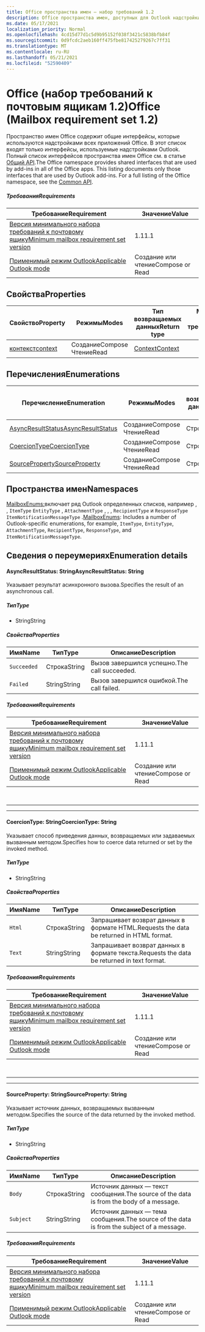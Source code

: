 ```yaml
---
title: Office пространства имен — набор требований 1.2
description: Office пространства имен, доступных для Outlook надстройки с помощью набора API почтовых ящиков 1.2.
ms.date: 05/17/2021
localization_priority: Normal
ms.openlocfilehash: 4cd15d77d1c5d9b95152f038f3421c5838bfb84f
ms.sourcegitcommit: 0d9fcdc2aeb160ff475fbe817425279267c7ff31
ms.translationtype: MT
ms.contentlocale: ru-RU
ms.lasthandoff: 05/21/2021
ms.locfileid: "52590409"
---
```

# <a name="office-mailbox-requirement-set-12"></a><span data-ttu-id="aee73-103">Office (набор требований к почтовым ящикам 1.2)</span><span class="sxs-lookup"><span data-stu-id="aee73-103">Office (Mailbox requirement set 1.2)</span></span>

<span data-ttu-id="aee73-p101">Пространство имен Office содержит общие интерфейсы, которые используются надстройками всех приложений Office. В этот список входят только интерфейсы, используемые надстройками Outlook. Полный список интерфейсов пространства имен Office см. в статье [Общий API](/javascript/api/office).</span><span class="sxs-lookup"><span data-stu-id="aee73-p101">The Office namespace provides shared interfaces that are used by add-ins in all of the Office apps. This listing documents only those interfaces that are used by Outlook add-ins. For a full listing of the Office namespace, see the [Common API](/javascript/api/office).</span></span>

##### <a name="requirements"></a><span data-ttu-id="aee73-106">Требования</span><span class="sxs-lookup"><span data-stu-id="aee73-106">Requirements</span></span>

|<span data-ttu-id="aee73-107">Требование</span><span class="sxs-lookup"><span data-stu-id="aee73-107">Requirement</span></span>| <span data-ttu-id="aee73-108">Значение</span><span class="sxs-lookup"><span data-stu-id="aee73-108">Value</span></span>|
|---|---|
|[<span data-ttu-id="aee73-109">Версия минимального набора требований к почтовому ящику</span><span class="sxs-lookup"><span data-stu-id="aee73-109">Minimum mailbox requirement set version</span></span>](../../requirement-sets/outlook-api-requirement-sets.md)| <span data-ttu-id="aee73-110">1.1</span><span class="sxs-lookup"><span data-stu-id="aee73-110">1.1</span></span>|
|[<span data-ttu-id="aee73-111">Применимый режим Outlook</span><span class="sxs-lookup"><span data-stu-id="aee73-111">Applicable Outlook mode</span></span>](../../../outlook/outlook-add-ins-overview.md#extension-points)| <span data-ttu-id="aee73-112">Создание или чтение</span><span class="sxs-lookup"><span data-stu-id="aee73-112">Compose or Read</span></span>|

## <a name="properties"></a><span data-ttu-id="aee73-113">Свойства</span><span class="sxs-lookup"><span data-stu-id="aee73-113">Properties</span></span>

| <span data-ttu-id="aee73-114">Свойство</span><span class="sxs-lookup"><span data-stu-id="aee73-114">Property</span></span> | <span data-ttu-id="aee73-115">Режимы</span><span class="sxs-lookup"><span data-stu-id="aee73-115">Modes</span></span> | <span data-ttu-id="aee73-116">Тип возвращаемых данных</span><span class="sxs-lookup"><span data-stu-id="aee73-116">Return type</span></span> | <span data-ttu-id="aee73-117">Minimum</span><span class="sxs-lookup"><span data-stu-id="aee73-117">Minimum</span></span><br><span data-ttu-id="aee73-118">набор требований</span><span class="sxs-lookup"><span data-stu-id="aee73-118">requirement set</span></span> |
|---|---|---|:---:|
| [<span data-ttu-id="aee73-119">контекст</span><span class="sxs-lookup"><span data-stu-id="aee73-119">context</span></span>](office.context.md) | <span data-ttu-id="aee73-120">Создание</span><span class="sxs-lookup"><span data-stu-id="aee73-120">Compose</span></span><br><span data-ttu-id="aee73-121">Чтение</span><span class="sxs-lookup"><span data-stu-id="aee73-121">Read</span></span> | [<span data-ttu-id="aee73-122">Context</span><span class="sxs-lookup"><span data-stu-id="aee73-122">Context</span></span>](/javascript/api/office/office.context?view=outlook-js-1.2&preserve-view=true) | [<span data-ttu-id="aee73-123">1.1</span><span class="sxs-lookup"><span data-stu-id="aee73-123">1.1</span></span>](../requirement-set-1.1/outlook-requirement-set-1.1.md) |

## <a name="enumerations"></a><span data-ttu-id="aee73-124">Перечисления</span><span class="sxs-lookup"><span data-stu-id="aee73-124">Enumerations</span></span>

| <span data-ttu-id="aee73-125">Перечисление</span><span class="sxs-lookup"><span data-stu-id="aee73-125">Enumeration</span></span> | <span data-ttu-id="aee73-126">Режимы</span><span class="sxs-lookup"><span data-stu-id="aee73-126">Modes</span></span> | <span data-ttu-id="aee73-127">Тип возвращаемых данных</span><span class="sxs-lookup"><span data-stu-id="aee73-127">Return type</span></span> | <span data-ttu-id="aee73-128">Minimum</span><span class="sxs-lookup"><span data-stu-id="aee73-128">Minimum</span></span><br><span data-ttu-id="aee73-129">набор требований</span><span class="sxs-lookup"><span data-stu-id="aee73-129">requirement set</span></span> |
|---|---|---|:---:|
| [<span data-ttu-id="aee73-130">AsyncResultStatus</span><span class="sxs-lookup"><span data-stu-id="aee73-130">AsyncResultStatus</span></span>](#asyncresultstatus-string) | <span data-ttu-id="aee73-131">Создание</span><span class="sxs-lookup"><span data-stu-id="aee73-131">Compose</span></span><br><span data-ttu-id="aee73-132">Чтение</span><span class="sxs-lookup"><span data-stu-id="aee73-132">Read</span></span> | <span data-ttu-id="aee73-133">Строка</span><span class="sxs-lookup"><span data-stu-id="aee73-133">String</span></span> | [<span data-ttu-id="aee73-134">1.1</span><span class="sxs-lookup"><span data-stu-id="aee73-134">1.1</span></span>](../requirement-set-1.1/outlook-requirement-set-1.1.md) |
| [<span data-ttu-id="aee73-135">CoercionType</span><span class="sxs-lookup"><span data-stu-id="aee73-135">CoercionType</span></span>](#coerciontype-string) | <span data-ttu-id="aee73-136">Создание</span><span class="sxs-lookup"><span data-stu-id="aee73-136">Compose</span></span><br><span data-ttu-id="aee73-137">Чтение</span><span class="sxs-lookup"><span data-stu-id="aee73-137">Read</span></span> | <span data-ttu-id="aee73-138">Строка</span><span class="sxs-lookup"><span data-stu-id="aee73-138">String</span></span> | [<span data-ttu-id="aee73-139">1.1</span><span class="sxs-lookup"><span data-stu-id="aee73-139">1.1</span></span>](../requirement-set-1.1/outlook-requirement-set-1.1.md) |
| [<span data-ttu-id="aee73-140">SourceProperty</span><span class="sxs-lookup"><span data-stu-id="aee73-140">SourceProperty</span></span>](#sourceproperty-string) | <span data-ttu-id="aee73-141">Создание</span><span class="sxs-lookup"><span data-stu-id="aee73-141">Compose</span></span><br><span data-ttu-id="aee73-142">Чтение</span><span class="sxs-lookup"><span data-stu-id="aee73-142">Read</span></span> | <span data-ttu-id="aee73-143">Строка</span><span class="sxs-lookup"><span data-stu-id="aee73-143">String</span></span> | [<span data-ttu-id="aee73-144">1.1</span><span class="sxs-lookup"><span data-stu-id="aee73-144">1.1</span></span>](../requirement-set-1.1/outlook-requirement-set-1.1.md) |

## <a name="namespaces"></a><span data-ttu-id="aee73-145">Пространства имен</span><span class="sxs-lookup"><span data-stu-id="aee73-145">Namespaces</span></span>

<span data-ttu-id="aee73-146">[MailboxEnums:](/javascript/api/outlook/office.mailboxenums.attachmentcontentformat?view=outlook-js-1.2&preserve-view=true)включает ряд Outlook определенных списков, например , , `ItemType` `EntityType` , `AttachmentType` , , , `RecipientType` и `ResponseType` `ItemNotificationMessageType` .</span><span class="sxs-lookup"><span data-stu-id="aee73-146">[MailboxEnums](/javascript/api/outlook/office.mailboxenums.attachmentcontentformat?view=outlook-js-1.2&preserve-view=true): Includes a number of Outlook-specific enumerations, for example, `ItemType`, `EntityType`, `AttachmentType`, `RecipientType`, `ResponseType`, and `ItemNotificationMessageType`.</span></span>

## <a name="enumeration-details"></a><span data-ttu-id="aee73-147">Сведения о переумериях</span><span class="sxs-lookup"><span data-stu-id="aee73-147">Enumeration details</span></span>

#### <a name="asyncresultstatus-string"></a><span data-ttu-id="aee73-148">AsyncResultStatus: String</span><span class="sxs-lookup"><span data-stu-id="aee73-148">AsyncResultStatus: String</span></span>

<span data-ttu-id="aee73-149">Указывает результат асинхронного вызова.</span><span class="sxs-lookup"><span data-stu-id="aee73-149">Specifies the result of an asynchronous call.</span></span>

##### <a name="type"></a><span data-ttu-id="aee73-150">Тип</span><span class="sxs-lookup"><span data-stu-id="aee73-150">Type</span></span>

*   <span data-ttu-id="aee73-151">String</span><span class="sxs-lookup"><span data-stu-id="aee73-151">String</span></span>

##### <a name="properties"></a><span data-ttu-id="aee73-152">Свойства</span><span class="sxs-lookup"><span data-stu-id="aee73-152">Properties</span></span>

|<span data-ttu-id="aee73-153">Имя</span><span class="sxs-lookup"><span data-stu-id="aee73-153">Name</span></span>| <span data-ttu-id="aee73-154">Тип</span><span class="sxs-lookup"><span data-stu-id="aee73-154">Type</span></span>| <span data-ttu-id="aee73-155">Описание</span><span class="sxs-lookup"><span data-stu-id="aee73-155">Description</span></span>|
|---|---|---|
|`Succeeded`| <span data-ttu-id="aee73-156">Строка</span><span class="sxs-lookup"><span data-stu-id="aee73-156">String</span></span>|<span data-ttu-id="aee73-157">Вызов завершился успешно.</span><span class="sxs-lookup"><span data-stu-id="aee73-157">The call succeeded.</span></span>|
|`Failed`| <span data-ttu-id="aee73-158">String</span><span class="sxs-lookup"><span data-stu-id="aee73-158">String</span></span>|<span data-ttu-id="aee73-159">Вызов завершился ошибкой.</span><span class="sxs-lookup"><span data-stu-id="aee73-159">The call failed.</span></span>|

##### <a name="requirements"></a><span data-ttu-id="aee73-160">Требования</span><span class="sxs-lookup"><span data-stu-id="aee73-160">Requirements</span></span>

|<span data-ttu-id="aee73-161">Требование</span><span class="sxs-lookup"><span data-stu-id="aee73-161">Requirement</span></span>| <span data-ttu-id="aee73-162">Значение</span><span class="sxs-lookup"><span data-stu-id="aee73-162">Value</span></span>|
|---|---|
|[<span data-ttu-id="aee73-163">Версия минимального набора требований к почтовому ящику</span><span class="sxs-lookup"><span data-stu-id="aee73-163">Minimum mailbox requirement set version</span></span>](../../requirement-sets/outlook-api-requirement-sets.md)| <span data-ttu-id="aee73-164">1.1</span><span class="sxs-lookup"><span data-stu-id="aee73-164">1.1</span></span>|
|[<span data-ttu-id="aee73-165">Применимый режим Outlook</span><span class="sxs-lookup"><span data-stu-id="aee73-165">Applicable Outlook mode</span></span>](../../../outlook/outlook-add-ins-overview.md#extension-points)| <span data-ttu-id="aee73-166">Создание или чтение</span><span class="sxs-lookup"><span data-stu-id="aee73-166">Compose or Read</span></span>|

<br>

---
---

#### <a name="coerciontype-string"></a><span data-ttu-id="aee73-167">CoercionType: String</span><span class="sxs-lookup"><span data-stu-id="aee73-167">CoercionType: String</span></span>

<span data-ttu-id="aee73-168">Указывает способ приведения данных, возвращаемых или задаваемых вызванным методом.</span><span class="sxs-lookup"><span data-stu-id="aee73-168">Specifies how to coerce data returned or set by the invoked method.</span></span>

##### <a name="type"></a><span data-ttu-id="aee73-169">Тип</span><span class="sxs-lookup"><span data-stu-id="aee73-169">Type</span></span>

*   <span data-ttu-id="aee73-170">String</span><span class="sxs-lookup"><span data-stu-id="aee73-170">String</span></span>

##### <a name="properties"></a><span data-ttu-id="aee73-171">Свойства</span><span class="sxs-lookup"><span data-stu-id="aee73-171">Properties</span></span>

|<span data-ttu-id="aee73-172">Имя</span><span class="sxs-lookup"><span data-stu-id="aee73-172">Name</span></span>| <span data-ttu-id="aee73-173">Тип</span><span class="sxs-lookup"><span data-stu-id="aee73-173">Type</span></span>| <span data-ttu-id="aee73-174">Описание</span><span class="sxs-lookup"><span data-stu-id="aee73-174">Description</span></span>|
|---|---|---|
|`Html`| <span data-ttu-id="aee73-175">Строка</span><span class="sxs-lookup"><span data-stu-id="aee73-175">String</span></span>|<span data-ttu-id="aee73-176">Запрашивает возврат данных в формате HTML.</span><span class="sxs-lookup"><span data-stu-id="aee73-176">Requests the data be returned in HTML format.</span></span>|
|`Text`| <span data-ttu-id="aee73-177">String</span><span class="sxs-lookup"><span data-stu-id="aee73-177">String</span></span>|<span data-ttu-id="aee73-178">Запрашивает возврат данных в формате текста.</span><span class="sxs-lookup"><span data-stu-id="aee73-178">Requests the data be returned in text format.</span></span>|

##### <a name="requirements"></a><span data-ttu-id="aee73-179">Требования</span><span class="sxs-lookup"><span data-stu-id="aee73-179">Requirements</span></span>

|<span data-ttu-id="aee73-180">Требование</span><span class="sxs-lookup"><span data-stu-id="aee73-180">Requirement</span></span>| <span data-ttu-id="aee73-181">Значение</span><span class="sxs-lookup"><span data-stu-id="aee73-181">Value</span></span>|
|---|---|
|[<span data-ttu-id="aee73-182">Версия минимального набора требований к почтовому ящику</span><span class="sxs-lookup"><span data-stu-id="aee73-182">Minimum mailbox requirement set version</span></span>](../../requirement-sets/outlook-api-requirement-sets.md)| <span data-ttu-id="aee73-183">1.1</span><span class="sxs-lookup"><span data-stu-id="aee73-183">1.1</span></span>|
|[<span data-ttu-id="aee73-184">Применимый режим Outlook</span><span class="sxs-lookup"><span data-stu-id="aee73-184">Applicable Outlook mode</span></span>](../../../outlook/outlook-add-ins-overview.md#extension-points)| <span data-ttu-id="aee73-185">Создание или чтение</span><span class="sxs-lookup"><span data-stu-id="aee73-185">Compose or Read</span></span>|

<br>

---
---

#### <a name="sourceproperty-string"></a><span data-ttu-id="aee73-186">SourceProperty: String</span><span class="sxs-lookup"><span data-stu-id="aee73-186">SourceProperty: String</span></span>

<span data-ttu-id="aee73-187">Указывает источник данных, возвращаемых вызванным методом.</span><span class="sxs-lookup"><span data-stu-id="aee73-187">Specifies the source of the data returned by the invoked method.</span></span>

##### <a name="type"></a><span data-ttu-id="aee73-188">Тип</span><span class="sxs-lookup"><span data-stu-id="aee73-188">Type</span></span>

*   <span data-ttu-id="aee73-189">String</span><span class="sxs-lookup"><span data-stu-id="aee73-189">String</span></span>

##### <a name="properties"></a><span data-ttu-id="aee73-190">Свойства</span><span class="sxs-lookup"><span data-stu-id="aee73-190">Properties</span></span>

|<span data-ttu-id="aee73-191">Имя</span><span class="sxs-lookup"><span data-stu-id="aee73-191">Name</span></span>| <span data-ttu-id="aee73-192">Тип</span><span class="sxs-lookup"><span data-stu-id="aee73-192">Type</span></span>| <span data-ttu-id="aee73-193">Описание</span><span class="sxs-lookup"><span data-stu-id="aee73-193">Description</span></span>|
|---|---|---|
|`Body`| <span data-ttu-id="aee73-194">Строка</span><span class="sxs-lookup"><span data-stu-id="aee73-194">String</span></span>|<span data-ttu-id="aee73-195">Источник данных — текст сообщения.</span><span class="sxs-lookup"><span data-stu-id="aee73-195">The source of the data is from the body of a message.</span></span>|
|`Subject`| <span data-ttu-id="aee73-196">String</span><span class="sxs-lookup"><span data-stu-id="aee73-196">String</span></span>|<span data-ttu-id="aee73-197">Источник данных — тема сообщения.</span><span class="sxs-lookup"><span data-stu-id="aee73-197">The source of the data is from the subject of a message.</span></span>|

##### <a name="requirements"></a><span data-ttu-id="aee73-198">Требования</span><span class="sxs-lookup"><span data-stu-id="aee73-198">Requirements</span></span>

|<span data-ttu-id="aee73-199">Требование</span><span class="sxs-lookup"><span data-stu-id="aee73-199">Requirement</span></span>| <span data-ttu-id="aee73-200">Значение</span><span class="sxs-lookup"><span data-stu-id="aee73-200">Value</span></span>|
|---|---|
|[<span data-ttu-id="aee73-201">Версия минимального набора требований к почтовому ящику</span><span class="sxs-lookup"><span data-stu-id="aee73-201">Minimum mailbox requirement set version</span></span>](../../requirement-sets/outlook-api-requirement-sets.md)| <span data-ttu-id="aee73-202">1.1</span><span class="sxs-lookup"><span data-stu-id="aee73-202">1.1</span></span>|
|[<span data-ttu-id="aee73-203">Применимый режим Outlook</span><span class="sxs-lookup"><span data-stu-id="aee73-203">Applicable Outlook mode</span></span>](../../../outlook/outlook-add-ins-overview.md#extension-points)| <span data-ttu-id="aee73-204">Создание или чтение</span><span class="sxs-lookup"><span data-stu-id="aee73-204">Compose or Read</span></span>|
